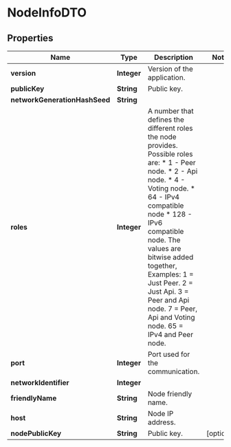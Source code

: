 

# NodeInfoDTO


## Properties

| Name | Type | Description | Notes |
|------------ | ------------- | ------------- | -------------|
|**version** | **Integer** | Version of the application. |  |
|**publicKey** | **String** | Public key. |  |
|**networkGenerationHashSeed** | **String** |  |  |
|**roles** | **Integer** | A number that defines the different roles the node provides. Possible roles are: * 1 - Peer node. * 2 - Api node. * 4 - Voting node. * 64 - IPv4 compatible node * 128 - IPv6 compatible node.  The values are bitwise added together, Examples: 1 &#x3D; Just Peer. 2 &#x3D; Just Api. 3 &#x3D; Peer and Api node. 7 &#x3D; Peer, Api and Voting node. 65 &#x3D; IPv4 and Peer node.  |  |
|**port** | **Integer** | Port used for the communication. |  |
|**networkIdentifier** | **Integer** |  |  |
|**friendlyName** | **String** | Node friendly name. |  |
|**host** | **String** | Node IP address. |  |
|**nodePublicKey** | **String** | Public key. |  [optional] |



